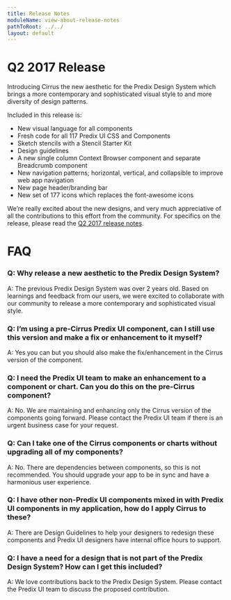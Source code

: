 ```yaml
---
title: Release Notes
moduleName: view-about-release-notes
pathToRoot: ../../
layout: default
---
```


# Q2 2017 Release

Introducing Cirrus the new aesthetic for the Predix Design System which brings a more contemporary and sophisticated visual style to and more diversity of design patterns.

Included in this release is:
* New visual language for all components
* Fresh code for all 117 Predix UI CSS and Components
* Sketch stencils with a Stencil Starter Kit
* Design guidelines
* A new single column Context Browser component and separate Breadcrumb component
* New navigation patterns; horizontal, vertical, and collapsible to improve web app navigation
* New page header/branding bar
* New set of 177 icons which replaces the font-awesome icons

We’re really excited about the new designs, and very much appreciative of all the contributions to this effort from the community. For specifics on the release, please read the [Q2 2017 release notes](https://docs.predix.io/en-US/content/platform/web_application_development/predix_ui/predix-design-system-release-notes).

<link rel="import" href="../../bower_components/polymer/polymer.html" />
<link rel="import" href="../../bower_components/px-theme/px-theme-styles.html">
<link rel="import" href="../../bower_components/px-clipboard/px-clipboard.html">
<link rel="import" href="../../bower_components/px-demo/px-demo-footer.html" />

# FAQ

### Q: Why release a new aesthetic to the Predix Design System?
A: The previous Predix Design System was over 2 years old. Based on learnings and feedback from our users, we were excited to collaborate with our community to release a more contemporary and sophisticated visual style.

### Q: I’m using a pre-Cirrus Predix UI component, can I still use this version and make a fix or enhancement to it myself?
A: Yes you can but you should also make the fix/enhancement in the Cirrus version of the component.

### Q: I need the Predix UI team to make an enhancement to a component or chart. Can you do this on the pre-Cirrus component?
A: No. We are maintaining and enhancing only the Cirrus version of the components going forward. Please contact the Predix UI team if there is an urgent business case for your request.

### Q: Can I take one of the Cirrus components or charts without upgrading all of my components?
A: No. There are dependencies between components, so this is not recommended. You should upgrade your app to be in sync and have a harmonious user experience.

### Q: I have other non-Predix UI components mixed in with Predix UI components in my application, how do I apply Cirrus to these?
A: There are Design Guidelines to help your designers to redesign these components and Predix UI designers have internal office hours to support.

### Q: I have a need for a design that is not part of the Predix Design System? How can I get this included?
A: We love contributions back to the Predix Design System. Please contact the Predix UI team to discuss the proposed contribution.
